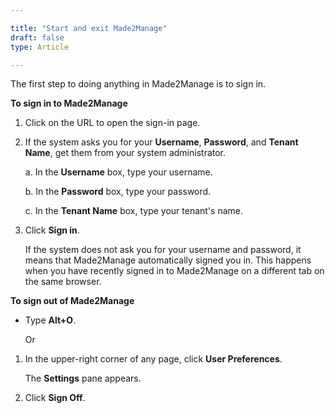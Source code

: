 ```yaml
---

title: "Start and exit Made2Manage"
draft: false
type: Article

---
```


The first step to doing anything in Made2Manage is to sign in.

**To sign in to Made2Manage**

1. Click on the URL to open the sign-in page.

2. If the system asks you for your **Username**, **Password**, and **Tenant Name**, get them from your system administrator.

    a. In the **Username** box, type your username.

    b. In the **Password** box, type your password.

    c. In the **Tenant Name** box, type your tenant's name.

3. Click **Sign in**.

    If the system does not ask you for your username and password, it means that Made2Manage automatically signed you in. This happens when you have recently signed in to Made2Manage on a different tab on the same browser.

**To sign out of Made2Manage**

- Type **Alt+O**.

    Or

1. In the upper-right corner of any page, click **User Preferences**.

    The **Settings** pane appears.

2. Click **Sign Off**.

​